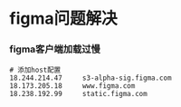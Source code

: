 # figma问题解决

### figma客户端加载过慢

```
# 添加host配置
18.244.214.47     s3-alpha-sig.figma.com
18.173.205.18     www.figma.com
18.238.192.99     static.figma.com
```